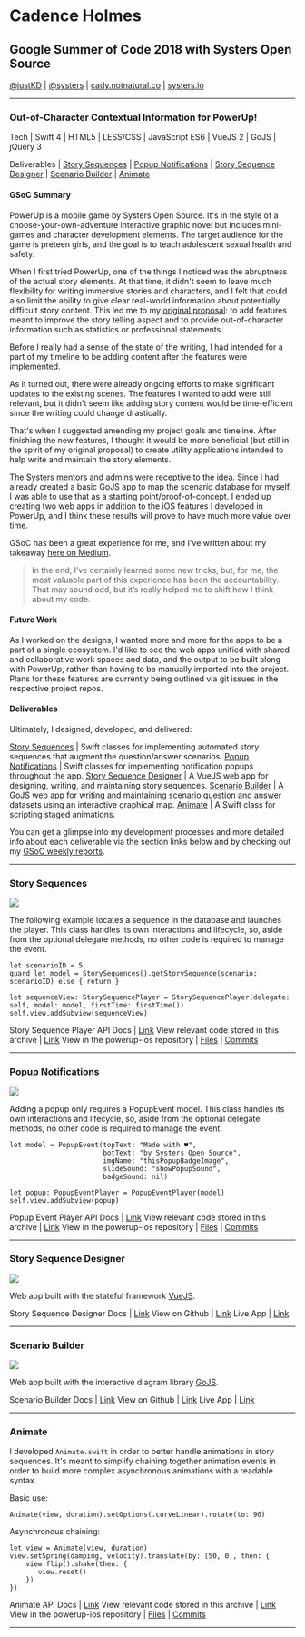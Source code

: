 # Cadence Holmes
## Google Summer of Code 2018 with Systers Open Source

[@justKD](https://github.com/justKD/GSoC18-Doc) | [@systers](https://github.com/systers) | [cady.notnatural.co](http://cady.notnatural.co) | [systers.io](http://systers.io)

***

### Out-of-Character Contextual Information for PowerUp!

Tech |
Swift 4 | HTML5 | LESS/CSS | JavaScript ES6 | VueJS 2 | GoJS | jQuery 3

Deliverables |
[Story Sequences](#story-sequences) | [Popup Notifications](#popup-notifications) | [Story Sequence Designer](#powerup-story-sequence-designer) | [Scenario Builder](#powerup-scenario-builder) | [Animate](#animate)

#### GSoC Summary

PowerUp is a mobile game by Systers Open Source. It's in the style of a choose-your-own-adventure interactive graphic novel but includes mini-games and character development elements. The target audience for the game is preteen girls, and the goal is to teach adolescent sexual health and safety.

When I first tried PowerUp, one of the things I noticed was the abruptness of the actual story elements. At that time, it didn't seem to leave much flexibility for writing immersive stories and characters, and I felt that could also limit the ability to give clear real-world information about potentially difficult story content. This led me to my [original proposal](https://summerofcode.withgoogle.com/projects/#5377389622722560): to add features meant to improve the story telling aspect and to provide out-of-character information such as statistics or professional statements.

Before I really had a sense of the state of the writing, I had intended for a part of my timeline to be adding content after the features were implemented.

As it turned out, there were already ongoing efforts to make significant updates to the existing scenes. The features I wanted to add were still relevant, but it didn't seem like adding story content would be time-efficient since the writing could change drastically.

That's when I suggested amending my project goals and timeline. After finishing the new features, I thought it would be more beneficial (but still in the spirit of my original proposal) to create utility applications intended to help write and maintain the story elements.

The Systers mentors and admins were receptive to the idea. Since I had already created a basic GoJS app to map the scenario database for myself, I was able to use that as a starting point/proof-of-concept. I ended up creating two web apps in addition to the iOS features I developed in PowerUp, and I think these results will prove to have much more value over time.

GSoC has been a great experience for me, and I've written about my takeaway [here on Medium](https://medium.com/@justKD/finishing-up-gsoc-2018-with-systers-open-source-ebf56a740560).

>In the end, I’ve certainly learned some new tricks, but, for me, the most valuable part of this experience has been the accountability. That may sound odd, but it’s really helped me to shift how I think about my code.

#### Future Work

As I worked on the designs, I wanted more and more for the apps to be a part of a single ecosystem. I'd like to see the web apps unified with shared and collaborative work spaces and data, and the output to be built along with PowerUp, rather than having to be manually imported into the project. Plans for these features are currently being outlined via git issues in the respective project repos.

#### Deliverables

Ultimately, I designed, developed, and delivered:

[Story Sequences](#story-sequences) | Swift classes for implementing automated story sequences that augment the question/answer scenarios.
[Popup Notifications](#popup-notifications) | Swift classes for implementing notification popups throughout the app.
[Story Sequence Designer](#powerup-story-sequence-designer) | A VueJS web app for designing, writing, and maintaining story sequences.
[Scenario Builder](#powerup-scenario-builder) | A GoJS web app for writing and maintaining scenario question and answer datasets using an interactive graphical map.
[Animate](#animate) | A Swift class for scripting staged animations.

You can get a glimpse into my development processes and more detailed info about each deliverable via the section links below and by checking out my [GSoC weekly reports](https://github.com/systers/powerup-iOS/wiki/GSoC-2018-Cadence-Holmes).

***
### Story Sequences

![](https://github.com/justKD/GSoC18-Doc/blob/master/docs/images/storysequenceplayerdemo.gif?raw=true)

The following example locates a sequence in the database and launches the player. This class handles its own interactions and lifecycle, so, aside from the optional delegate methods, no other code is required to manage the event.
```
let scenarioID = 5
guard let model = StorySequences().getStorySequence(scenario: scenarioID) else { return }

let sequenceView: StorySequencePlayer = StorySequencePlayer(delegate: self, model: model, firstTime: firstTime())
self.view.addSubview(sequenceView)
```

Story Sequence Player API Docs | [Link](https://justkd.github.io/powerup-iOS/Classes/StorySequencePlayer.html)
View relevant code stored in this archive | [Link](https://github.com/justKD/GSoC18-Doc/tree/master/PowerUp-iOS)
View in the powerup-ios repository | [Files](https://github.com/systers/powerup-iOS/tree/gsoc18-code/Powerup/OOC-Event-Classes) | [Commits](https://github.com/systers/powerup-iOS/pull/315/commits)

***


### Popup Notifications

![](https://github.com/justKD/GSoC18-Doc/blob/master/docs/images/popupdemo.gif?raw=true)

Adding a popup only requires a PopupEvent model. This class handles its own interactions and lifecycle, so, aside from the optional delegate methods, no other code is required to manage the event.
```
let model = PopupEvent(topText: "Made with ♥",
                       botText: "by Systers Open Source",
                       imgName: "thisPopupBadgeImage",
                       slideSound: "showPopupSound",
                       badgeSound: nil)

let popup: PopupEventPlayer = PopupEventPlayer(model)
self.view.addSubview(popup)
```

Popup Event Player API Docs | [Link](https://justkd.github.io/powerup-iOS/Classes/PopupEventPlayer.html)
View relevant code stored in this archive | [Link](https://github.com/justKD/GSoC18-Doc/tree/master/PowerUp-iOS)
View in the powerup-ios repository | [Files](https://github.com/systers/powerup-iOS/tree/gsoc18-code/Powerup/OOC-Event-Classes) | [Commits](https://github.com/systers/powerup-iOS/pull/315/commits)

***

### Story Sequence Designer

![](https://github.com/justKD/GSoC18-Doc/blob/master/docs/images/storydesigner.jpg?raw=true)

Web app built with the stateful framework [VueJS](https://vuejs.org/v2/guide/).

Story Sequence Designer Docs | [Link](http://systers.io/powerup-story-designer/)
View on Github | [Link](https://github.com/systers/powerup-story-designer)
Live App | [Link](https://rawgit.com/systers/powerup-story-designer/master/index.html)

***

### Scenario Builder

![](https://github.com/justKD/GSoC18-Doc/blob/master/docs/images/scenariobuilder.png?raw=true)

Web app built with the interactive diagram library [GoJS](https://gojs.net/latest/index.html).

Scenario Builder Docs | [Link](http://systers.io/powerup-scenario-builder/)
View on Github | [Link](https://github.com/systers/powerup-scenario-builder)
Live App | [Link](https://rawgit.com/systers/powerup-scenario-builder/master/index.html)

***

### Animate

I developed `Animate.swift` in order to better handle animations in story sequences. It's meant to simplify chaining together animation events in order to build more complex asynchronous animations with a readable syntax.

Basic use:
```
Animate(view, duration).setOptions(.curveLinear).rotate(to: 90)
```

Asynchronous chaining:
```
let view = Animate(view, duration)
view.setSpring(damping, velocity).translate(by: [50, 0], then: {
    view.flip().shake(then: {
       view.reset()
    })
})
```

Animate API Docs | [Link](https://justkd.github.io/powerup-iOS/Classes/Animate.html)
View relevant code stored in this archive | [Link](https://github.com/justKD/GSoC18-Doc/blob/master/PowerUp-iOS/OOC-Event-Classes/Animate.swift)
View in the powerup-ios repository | [Files](https://github.com/systers/powerup-iOS/tree/gsoc18-code/Powerup/OOC-Event-Classes) | [Commits](https://github.com/systers/powerup-iOS/pull/315/commits)

***




